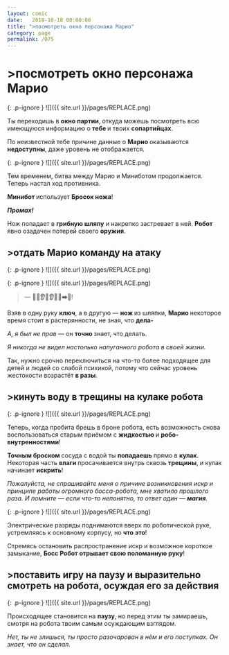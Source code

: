 ```yaml
---
layout: comic
date:   2018-10-18 00:00:00 
title: ">посмотреть окно персонажа Марио"
category: page
permalink: /075
---
```

# >посмотреть окно персонажа Марио

{: .p-ignore }
![]({{ site.url }}/pages/REPLACE.png)

Ты переходишь в <strong>окно партии</strong>, откуда можешь посмотреть всю имеющуюся информацию о <strong>тебе </strong>и твоих <strong>сопартийцах</strong>.

По неизвестной тебе причине данные о <strong>Марио </strong>оказываются <strong>недоступны</strong>, даже уровень не отображается.

{: .p-ignore }
![]({{ site.url }}/pages/REPLACE.png)

Тем временем, битва между Марио и Миниботом продолжается. Теперь настал ход противника.

<strong>Минибот </strong>использует <strong>Бросок ножа</strong>! 

<strong><em>Промах!</em></strong>

Нож попадает в <strong>грибную шляпу</strong> и накрепко застревает в ней. <strong>Робот </strong>явно озадачен потерей своего <strong>оружия</strong>.

## >отдать Марио команду на атаку

{: .p-ignore }
![]({{ site.url }}/pages/REPLACE.png)

{: .p-ignore }
![]({{ site.url }}/pages/REPLACE.png)

<blockquote>— <strong>🔧✊👂😬👂✊🔪➡</strong>️🤖!</blockquote>

Взяв в одну руку <strong>ключ</strong>, а в другую — <strong>нож </strong>из шляпки, <strong>Марио </strong>некоторое время стоит в растерянности, не зная, что <strong>дела-</strong>

<em>А, я был не прав</em> — он <strong>точно </strong>знает, что делать.

<em>Я никогда не видел настолько напуганного робота в своей жизни.</em>

Так, нужно срочно переключиться на что-то более подходящее для детей и людей со слабой психикой, потому что сейчас уровень жестокости возрастёт <strong>в разы</strong>.

## >кинуть воду в трещины на кулаке робота

{: .p-ignore }
![]({{ site.url }}/pages/REPLACE.png)

Теперь, когда пробита брешь в броне робота, есть возможность снова воспользоваться старым приёмом с <strong>жидкостью </strong>и <strong>робо-внутренностями</strong>!

<strong>Точным броском </strong>сосуда с водой ты <strong>попадаешь </strong>прямо в <strong>кулак</strong>. Некоторая часть <strong>влаги </strong>просачивается внутрь сквозь <strong>трещины</strong>, и кулак начинает <strong>искрить</strong>!

<em>Пожалуйста, не спрашивайте меня о причине возникновения искр и принципе работы огромного босса-робота, мне хватило прошлого раза. И помните — если что-то непонятно, то ответ один — <strong><strong>магия</strong></strong>.</em>

{: .p-ignore }
![]({{ site.url }}/pages/REPLACE.png)

Электрические разряды поднимаются вверх по роботической руке, устремляясь к основному корпусу, но <strong>что это</strong>!

Стремясь остановить распространение искр и возможное короткое замыкание, <strong>Босс Робот отрывает свою поломанную руку</strong>!

## >поставить игру на паузу и выразительно смотреть на робота, осуждая его за действия

{: .p-ignore }
![]({{ site.url }}/pages/REPLACE.png)

Происходящее становится на <strong>паузу</strong>, но перед этим ты замираешь, смотря на робота твоим самым осуждающим взглядом. 

<em>Нет, ты не злишься, ты просто разочарован в нём и его поступках. Он знает, что он сделал.</em>

